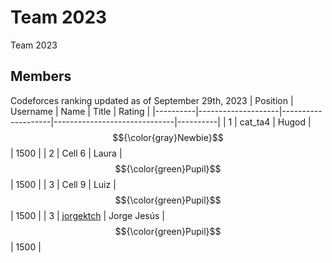 # Team  2023
Team 2023
## Members
Codeforces ranking updated as of September 29th, 2023
| Position | Username           | Name               | Title                        | Rating   |
|----------|--------------------|--------------------|------------------------------|----------|
| 1        | cat_ta4            | Hugod              | $${\color{gray}Newbie}$$     | 1500     |
| 2        | Cell 6             | Laura              | $${\color{green}Pupil}$$     | 1500     |
| 3        | Cell 9             | Luiz               | $${\color{green}Pupil}$$	    | 1500     |
| 3        | [jorgektch]        | Jorge Jesús        | $${\color{green}Pupil}$$	    | 1500     |

[jorgektch]: https://codeforces.com/profile/jorgektch
